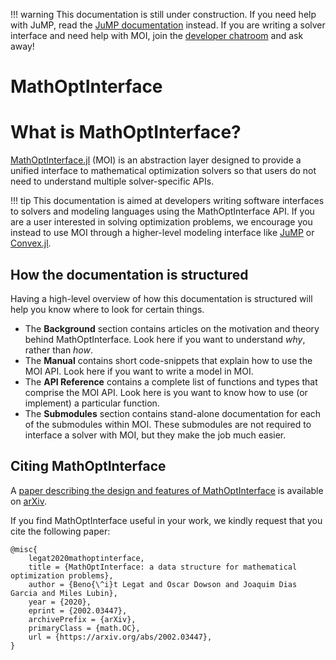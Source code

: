 !!! warning
    This documentation is still under construction. If you need help with JuMP,
    read the [JuMP documentation](https://jump.dev/JuMP.jl/stable/) instead. If
    you are writing a solver interface and need help with MOI, join the
    [developer chatroom](https://gitter.im/JuliaOpt/JuMP-dev) and ask away!

# MathOptInterface

# What is MathOptInterface?

[MathOptInterface.jl](https://github.com/jump-dev/MathOptInterface.jl) (MOI) is
an abstraction layer designed to provide a unified interface to mathematical
optimization solvers so that users do not need to understand multiple
solver-specific APIs.

!!! tip
    This documentation is aimed at developers writing software interfaces to
    solvers and modeling languages using the MathOptInterface API. If you are a
    user interested in solving optimization problems, we encourage you instead
    to use MOI through a higher-level modeling interface like
    [JuMP](https://github.com/jump-dev/JuMP.jl) or
    [Convex.jl](https://github.com/jump-dev/Convex.jl).

## How the documentation is structured

Having a high-level overview of how this documentation is structured will help
you know where to look for certain things.

* The **Background** section contains articles on the motivation and theory
  behind MathOptInterface. Look here if you want to understand _why_, rather
  than _how_.
* The **Manual** contains short code-snippets that explain how to use the MOI
  API. Look here if you want to write a model in MOI.
* The **API Reference** contains a complete list of functions and types that
  comprise the MOI API. Look here is you want to know how to use (or implement)
  a particular function.
* The **Submodules** section contains stand-alone documentation for each of the
  submodules within MOI. These submodules are not required to interface a solver
  with MOI, but they make the job much easier.

## Citing MathOptInterface

A [paper describing the design and features of MathOptInterface](https://arxiv.org/abs/2002.03447)
is available on [arXiv](https://arxiv.org).

If you find MathOptInterface useful in your work, we kindly request that you
cite the following paper:
```
@misc{
    legat2020mathoptinterface,
    title = {MathOptInterface: a data structure for mathematical optimization problems},
    author = {Beno{\^i}t Legat and Oscar Dowson and Joaquim Dias Garcia and Miles Lubin},
    year = {2020},
    eprint = {2002.03447},
    archivePrefix = {arXiv},
    primaryClass = {math.OC},
    url = {https://arxiv.org/abs/2002.03447},
}
```
